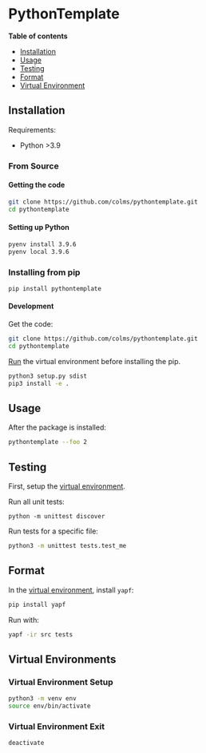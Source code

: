 # PythonTemplate

**Table of contents**

* [Installation](#installation)
* [Usage](#usage)
* [Testing](#testing)
* [Format](#format)
* [Virtual Environment](#virtual-environments)

## Installation

Requirements:

- Python >3.9

### From Source

#### Getting the code

```bash
git clone https://github.com/colms/pythontemplate.git
cd pythontemplate
```

#### Setting up Python

```bash
pyenv install 3.9.6
pyenv local 3.9.6
```

### Installing from pip

```
pip install pythontemplate
```

#### Development

Get the code:
```bash
git clone https://github.com/colms/pythontemplate.git
cd pythontemplate
```

[Run](#virtual-environment-setup) the virtual environment before installing the pip.

```bash
python3 setup.py sdist
pip3 install -e .
```

## Usage

After the package is installed:
```bash
pythontemplate --foo 2
```

## Testing

First, setup the [virtual environment](#virtual-environment-setup).

Run all unit tests:
```
python -m unittest discover
```

Run tests for a specific file:
```bash
python3 -m unittest tests.test_me
```

## Format

In the [virtual environment](#virtual-environment-setup), install `yapf`:
```bash
pip install yapf
```

Run with:
```bash
yapf -ir src tests
```

## Virtual Environments

### Virtual Environment Setup

```bash
python3 -m venv env
source env/bin/activate
```

### Virtual Environment Exit

```bash
deactivate
```
